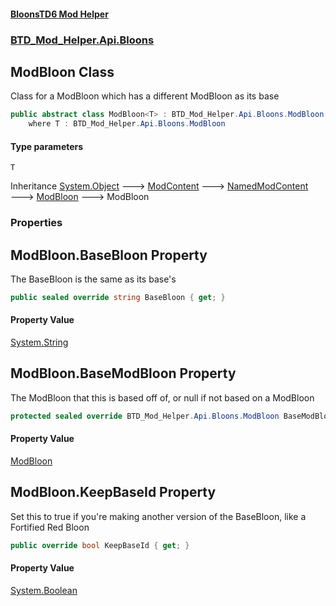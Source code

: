 #### [BloonsTD6 Mod Helper](README.md 'README')
### [BTD_Mod_Helper.Api.Bloons](README.md#BTD_Mod_Helper.Api.Bloons 'BTD_Mod_Helper.Api.Bloons')

## ModBloon<T> Class

Class for a ModBloon which has a different ModBloon as its base

```csharp
public abstract class ModBloon<T> : BTD_Mod_Helper.Api.Bloons.ModBloon
    where T : BTD_Mod_Helper.Api.Bloons.ModBloon
```
#### Type parameters

<a name='BTD_Mod_Helper.Api.Bloons.ModBloon_T_.T'></a>

`T`

Inheritance [System.Object](https://docs.microsoft.com/en-us/dotnet/api/System.Object 'System.Object') &#129106; [ModContent](BTD_Mod_Helper.Api.ModContent.md 'BTD_Mod_Helper.Api.ModContent') &#129106; [NamedModContent](BTD_Mod_Helper.Api.NamedModContent.md 'BTD_Mod_Helper.Api.NamedModContent') &#129106; [ModBloon](BTD_Mod_Helper.Api.Bloons.ModBloon.md 'BTD_Mod_Helper.Api.Bloons.ModBloon') &#129106; ModBloon<T>
### Properties

<a name='BTD_Mod_Helper.Api.Bloons.ModBloon_T_.BaseBloon'></a>

## ModBloon<T>.BaseBloon Property

The BaseBloon is the same as its base's

```csharp
public sealed override string BaseBloon { get; }
```

#### Property Value
[System.String](https://docs.microsoft.com/en-us/dotnet/api/System.String 'System.String')

<a name='BTD_Mod_Helper.Api.Bloons.ModBloon_T_.BaseModBloon'></a>

## ModBloon<T>.BaseModBloon Property

The ModBloon that this is based off of, or null if not based on a ModBloon

```csharp
protected sealed override BTD_Mod_Helper.Api.Bloons.ModBloon BaseModBloon { get; }
```

#### Property Value
[ModBloon](BTD_Mod_Helper.Api.Bloons.ModBloon.md 'BTD_Mod_Helper.Api.Bloons.ModBloon')

<a name='BTD_Mod_Helper.Api.Bloons.ModBloon_T_.KeepBaseId'></a>

## ModBloon<T>.KeepBaseId Property

Set this to true if you're making another version of the BaseBloon, like a Fortified Red Bloon

```csharp
public override bool KeepBaseId { get; }
```

#### Property Value
[System.Boolean](https://docs.microsoft.com/en-us/dotnet/api/System.Boolean 'System.Boolean')